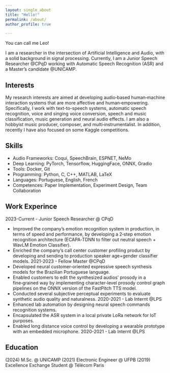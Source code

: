 ```yaml
---
layout: single_about
title: "Hello!"
permalink: /about/
author_profile: true

---
```


You can call me Leo!

I am a researcher in the intersection of Artificial Intelligence and Audio, with a solid background in signal processing. Currently, I am a Junior Speech Researcher @CPqD working with Automatic Speech Recognition (ASR) and a Master’s candidate @UNICAMP.

## Interests
My research interests are aimed at developing audio‑based human‑machine interaction systems that are more affective and human‑empowering. Specifically, I work with text-to-speech systems, automatic speech recognition, voice and singing voice conversion, speech and music classification, music generation and neural audio effects. I am also a hobbyist music producer, composer, and multi‑instrumentalist. In addition, recently I have also focused on some Kaggle competitions.

## Skills
  * Audio Frameworks: Coqui, SpeechBrain, ESPNET, NeMo
  * Deep Learning: PyTorch, Tensorflow, HuggingFace, ONNX, Gradio
  * Tools: Docker, Git
  * Programming: Python, C, C++, MATLAB, LaTeX
  * Languages: Portuguese, English, French
  * Competences: Paper Implementation, Experiment Design, Team Collaboration

## Work Experince
2023-Current - Junior Speech Researcher @ CPqD
  * Improved the company’s emotion recognition system in production, in terms of speed and performance, by developing a 2‑step emotion recognition architecture (ECAPA‑TDNN to filter out neutral speech + WavLM Emotion Classifier).
  * Enriched the company’s call center customer profiling product by developing and sending to production speaker age+gender classifier models.
2021-2023 - Fellow Master @CPqD
  * Developed neural customer‑oriented expressive speech synthesis models for the Brazilian Portuguese language.
  * Enabled customers to edit the synthesized audios’ prosody in a fine‑grained way by implementing character‑level prosody control graph
pipelines on the ONNX version of the FastPitch TTS model.
  * Conducted several subjective perceptual experiments to evaluate synthetic audio quality and naturalness.
2020-2021 - Lab Internt @LPS
  * Enhanced lab automation by designing neural speech commands recognition systems.
  * Encapsulated the ASR system in a local private LoRa network for IoT purposes.
  * Enabled long distance voice control by developing a wearable prototype with an embedded microphone.
2020-2021 - Lab Internt @LPS
    
## Education
(2024) M.Sc. @ UNICAMP
(2021) Electronic Engineer @ UFPB
(2019) Excellence Exchange Student @ Télécom Paris
